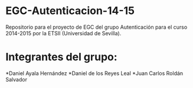 ﻿EGC-Autenticacion-14-15
=======================

Repositorio para el proyecto de EGC del grupo Autenticación para el curso 2014-2015 por la ETSII (Universidad de Sevilla).

 # Integrantes del grupo:
 
*Daniel Ayala Hernández
*Daniel de los Reyes Leal
*Juan Carlos Roldán Salvador